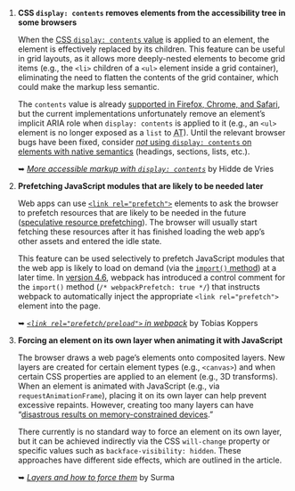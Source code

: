 1. **CSS `display: contents` removes elements from the accessibility tree in some browsers**

   When the [CSS `display: contents` value](https://drafts.csswg.org/css-display/#valdef-display-contents) is applied to an element, the element is effectively replaced by its children. This feature can be useful in grid layouts, as it allows more deeply-nested elements to become grid items (e.g., the `<li>` children of a `<ul>` element inside a grid container), eliminating the need to flatten the contents of the grid container, which could make the markup less semantic. 

   The `contents` value is already [supported in Firefox, Chrome, and Safari](https://caniuse.com/#feat=css-display-contents), but the current implementations unfortunately remove an element’s implicit ARIA role when `display: contents` is applied to it (e.g., an `<ul>` element is no longer exposed as a `list` to <abbr title="assistive technologies">AT</abbr>). Until the relevant browser bugs have been fixed, consider [*not* using `display: contents` on elements with native semantics](https://twitter.com/AmeliasBrain/status/990967441244143616) (headings, sections, lists, etc.).

   ➥ *[More accessible markup with `display: contents`](https://hiddedevries.nl/en/blog/2018-04-21-more-accessible-markup-with-display-contents)* by Hidde de Vries 

1. **Prefetching JavaScript modules that are likely to be needed later**

   Web apps can use [`<link rel="prefetch">`](https://w3c.github.io/resource-hints/#prefetch) elements to ask the browser to prefetch resources that are likely to be needed in the future ([speculative resource prefetching](https://w3c.github.io/resource-hints/#speculative-resource-prefetching-prefetch)). The browser will usually start fetching these resources after it has finished loading the web app’s other assets and entered the idle state.

   This feature can be used selectively to prefetch JavaScript modules that the web app is likely to load on demand (via the [`import()` method](https://www.chromestatus.com/feature/5684934484164608)) at a later time. In [version 4.6](https://github.com/webpack/webpack/releases/tag/v4.6.0), webpack has introduced a control comment for the `import()` method (`/* webpackPrefetch: true */`) that instructs webpack to automatically inject the appropriate `<link rel="prefetch">` element into the page.

   ➥ *[`<link rel="prefetch/preload">` in webpack](https://medium.com/webpack/link-rel-prefetch-preload-in-webpack-51a52358f84c)* by Tobias Koppers

1. **Forcing an element on its own layer when animating it with JavaScript**

   The browser draws a web page’s elements onto composited layers. New layers are created for certain element types (e.g., `<canvas>`) and when certain CSS properties are applied to an element (e.g., 3D transforms). When an element is animated with JavaScript (e.g., via `requestAnimationFrame`), placing it on its own layer can help prevent excessive repaints. However, creating too many layers can have “[disastrous results on memory-constrained devices](https://webkit.org/blog/8262/visualizing-layers-in-web-inspector/).”

   There currently is no standard way to force an element on its own layer, but it can be achieved indirectly via the CSS `will-change` property or specific values such as `backface-visibility: hidden`. These approaches have different side effects, which are outlined in the article.

   ➥ *[Layers and how to force them](https://dassur.ma/things/forcing-layers/)* by Surma
